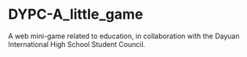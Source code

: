 # DYPC-A_little_game
A web mini-game related to education, in collaboration with the Dayuan International High School Student Council.
